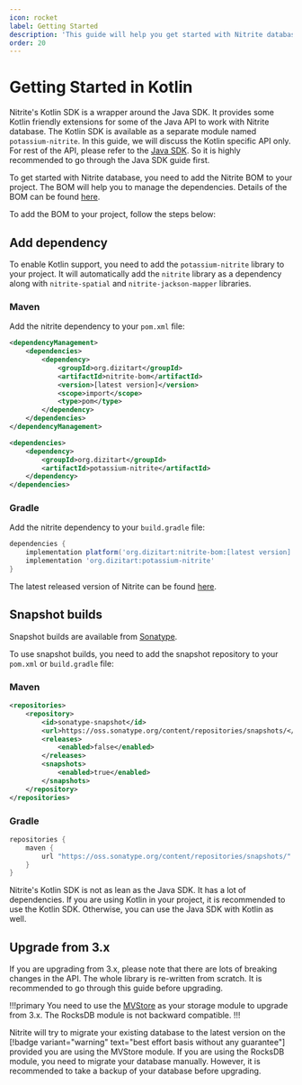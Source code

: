 ```yaml
---
icon: rocket
label: Getting Started
description: 'This guide will help you get started with Nitrite database. It will show you how to create a database, create a collection, insert documents, and query documents.'
order: 20
---
```


# Getting Started in Kotlin

Nitrite's Kotlin SDK is a wrapper around the Java SDK. It provides some Kotlin friendly extensions for some of the Java API to work with Nitrite database. The Kotlin SDK is available as a separate module named `potassium-nitrite`. In this guide, we will discuss the Kotlin specific API only. For rest of the API, please refer to the [Java SDK](../java-sdk/getting-started.md). So it is highly recommended to go through the Java SDK guide first.

To get started with Nitrite database, you need to add the Nitrite BOM to your project. The BOM will help you to manage the dependencies. Details of the BOM can be found [here](../java-sdk/modules/module-system.md#nitrite-bill-of-materials).

To add the BOM to your project, follow the steps below:

## Add dependency

To enable Kotlin support, you need to add the `potassium-nitrite` library to your project. It will automatically add the `nitrite` library as a dependency along with `nitrite-spatial` and `nitrite-jackson-mapper` libraries.

### Maven

Add the nitrite dependency to your `pom.xml` file:

```xml
<dependencyManagement>
    <dependencies>
        <dependency>
            <groupId>org.dizitart</groupId>
            <artifactId>nitrite-bom</artifactId>
            <version>[latest version]</version>
            <scope>import</scope>
            <type>pom</type>
        </dependency>
    </dependencies>
</dependencyManagement>

<dependencies>
    <dependency>
        <groupId>org.dizitart</groupId>
        <artifactId>potassium-nitrite</artifactId>
    </dependency>
</dependencies>
```

### Gradle

Add the nitrite dependency to your `build.gradle` file:

```groovy
dependencies {
    implementation platform('org.dizitart:nitrite-bom:[latest version]')
    implementation 'org.dizitart:potassium-nitrite'
}
```

The latest released version of Nitrite can be found [here](https://mvnrepository.com/artifact/org.dizitart/potassium-nitrite).


## Snapshot builds

Snapshot builds are available from [Sonatype](https://oss.sonatype.org/content/repositories/snapshots/org/dizitart/nitrite-bom/).

To use snapshot builds, you need to add the snapshot repository to your `pom.xml` or `build.gradle` file:

### Maven

```xml
<repositories>
    <repository>
        <id>sonatype-snapshot</id>
        <url>https://oss.sonatype.org/content/repositories/snapshots/</url>
        <releases>
            <enabled>false</enabled>
        </releases>
        <snapshots>
            <enabled>true</enabled>
        </snapshots>
    </repository>
</repositories>
```

### Gradle

```groovy
repositories {
    maven {
        url "https://oss.sonatype.org/content/repositories/snapshots/"
    }
}
```

Nitrite's Kotlin SDK is not as lean as the Java SDK. It has a lot of dependencies. If you are using Kotlin in your project, it is recommended to use the Kotlin SDK. Otherwise, you can use the Java SDK with Kotlin as well.

## Upgrade from 3.x

If you are upgrading from 3.x, please note that there are lots of breaking changes in the API. The whole library is re-written from scratch. It is recommended to go through this guide before upgrading. 

!!!primary
You need to use the [MVStore](modules/store-modules/mvstore.md) as your storage module to upgrade from 3.x. The RocksDB module is not backward compatible.
!!!

Nitrite will try to migrate your existing database to the latest version on the [!badge variant="warning" text="best effort basis without any guarantee"] provided you are using the MVStore module. If you are using the RocksDB module, you need to migrate your database manually. However, it is recommended to take a backup of your database before upgrading.